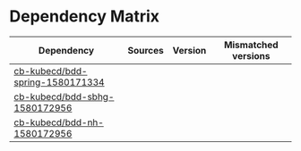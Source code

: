 # Dependency Matrix

Dependency | Sources | Version | Mismatched versions
---------- | ------- | ------- | -------------------
[cb-kubecd/bdd-spring-1580171334](https://github.com/cb-kubecd/bdd-spring-1580171334.git) |  | []() | 
[cb-kubecd/bdd-sbhg-1580172956](https://github.com/cb-kubecd/bdd-sbhg-1580172956.git) |  | []() | 
[cb-kubecd/bdd-nh-1580172956](https://github.com/cb-kubecd/bdd-nh-1580172956.git) |  | []() | 
